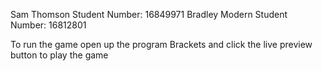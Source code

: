 Sam Thomson Student Number: 16849971
Bradley Modern Student Number: 16812801

To run the game open up the program Brackets
and click the live preview button to play the game